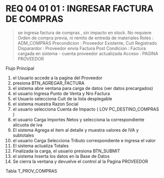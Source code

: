 # REQ 04 01 01 : INGRESAR FACTURA DE COMPRAS 
> se ingresa factura de compras , sin impacto en stock. 
> No requiere Orden de compra previa, ni remito de entreda de materiales
Roles : ADM_COMPRAS
Precondicion : Proveedor Existente, Cuit Registrado
Disparardor : Proveedor envia Factura
Post Condicion : Factura cargada en sistema - cuenta proveedor actualizada
Acceso : PAGINA PROVEEDOR

Flujo Principal 
1) el Usuario accede a la pagina del Proveedor
2) presiona BTN_AGREGAR_FACTURA
3) el sistema abre ventana para carga de datos (ver datos precargados)
4) el usuario Ingresa Punto de Venta y Nro Factura
5) el Usuario selecciona Cuit de la lista desplegable 
6) el sistema muestra Razon Social 
7) el usuario selecciona Cuenta de Impacto ( LOV PC_DESTINO_COMPRAS )
8) el usuario Carga Importes Netos y selecciona la correspondiente alicuota de iva
9) El sistema Agrega el item al detalle y muestra valores de IVA y subtotales
10) el usuario Carga Selecciona Tributo correspondiente e ingresa el valor
11) El sistema actualiza Totales
12) Finalizada la carga, el usuario presiona BTN_SUBMIT
13) el sistema Inserta los datos en la Base de Datos
14) Se cierra la ventana y devuelve el control al la Pagina PROVEEDOR


Tabla 
T_PROV_COMPRAS
